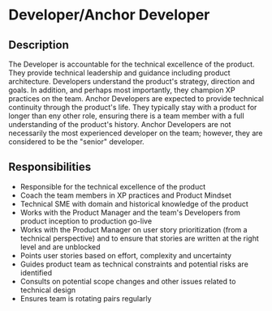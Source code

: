 # Developer/Anchor Developer

## Description

The Developer is accountable for the technical excellence of the product.  They provide technical leadership and guidance including product architecture.  Developers understand the product's strategy, direction and goals. In addition, and perhaps most importantly, they champion XP practices on the team. Anchor Developers are expected to provide technical continuity through the product's life.  They typically stay with a product for longer than eny other role, ensuring there is a team member with a full understanding of the product's history.  Anchor Developers are not necessarily the most experienced developer on the team; however, they are considered to be the "senior" developer. 

## Responsibilities

* Responsible for the technical excellence of the product
* Coach the team members in XP practices and Product Mindset
* Technical SME with domain and historical knowledge of the product 
* Works with the Product Manager and the team's Developers from product inception to production go-live
* Works with the Product Manager on user story prioritization (from a technical perspective) and to ensure that stories are written at the right level and are unblocked
* Points user stories based on effort, complexity and uncertainty
* Guides product team as technical constraints and potential risks are identified
* Consults on potential scope changes and other issues related to technical design
* Ensures team is rotating pairs regularly




